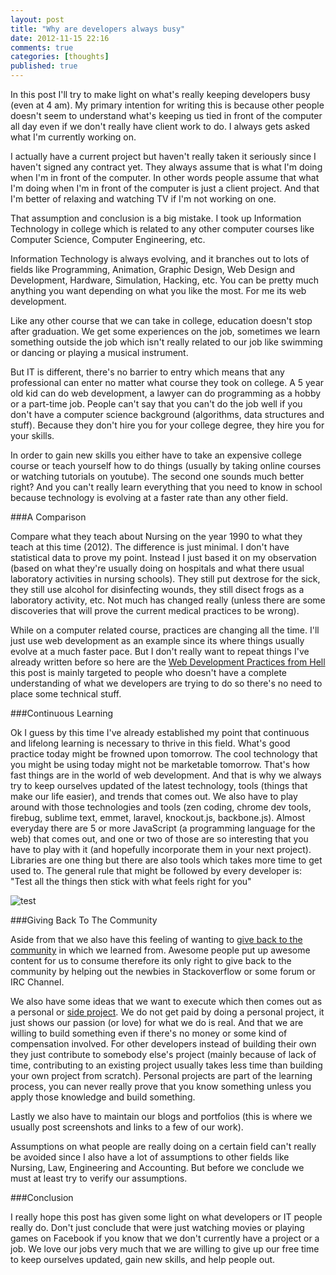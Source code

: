 ```yaml
---
layout: post
title: "Why are developers always busy"
date: 2012-11-15 22:16
comments: true
categories: [thoughts]
published: true
---
```


In this post I'll try to make light on what's really keeping developers busy (even at 4 am).
My primary intention for writing this is because other people doesn't seem to understand 
what's keeping us tied in front of the computer all day even if we don't really have client work to do.
I always gets asked what I'm currently working on. 

I actually have a current project but haven't really taken it seriously since I haven't signed any contract yet. 
They always assume that is what I'm doing
when I'm in front of the computer. In other words people assume that what I'm doing when I'm in front of the computer is just a client project.
And that I'm better of relaxing and watching TV if I'm not working on one.

That assumption and conclusion is a big mistake. 
I took up Information Technology in college which is related to any other computer courses
like Computer Science, Computer Engineering, etc.

Information Technology is always evolving, and it branches out to lots of fields like Programming, Animation,
Graphic Design, Web Design and Development, Hardware, Simulation, Hacking, etc. 
You can be pretty much anything you want depending on what you like the most. For me its web development.

Like any other course that we can take in college, education doesn't stop after graduation.
We get some experiences on the job, sometimes we learn something outside the job which isn't really related to our job like swimming or dancing or playing a musical instrument.

But IT is different, there's no barrier to entry which means that any professional can enter no matter what course they
took on college. A 5 year old kid can do web development, a lawyer can do programming as a hobby or a part-time job.
People can't say that you can't do the job well if you don't have a computer science background (algorithms, data structures and stuff).
Because they don't hire you for your college degree, they hire you for your skills. 

In order to gain new skills you either have to take an expensive college course or teach yourself how to do things (usually by taking online courses or watching tutorials on youtube).
The second one sounds much better right? And you can't really learn everything that you need to know in school because technology is evolving at a faster rate than any other field.


###A Comparison

Compare what they teach about Nursing on the year 1990 to what they teach at this time (2012). 
The difference is just minimal. I don't have statistical data to prove my point. 
Instead I just based it on my observation (based on what they're usually doing on hospitals and what there usual laboratory activities in nursing schools).
They still put dextrose for the sick, they still use alcohol for disinfecting wounds, they still disect frogs as a laboratory activity, etc. Not much has changed really (unless there are some discoveries that will prove the current medical practices to be wrong).

While on a computer related course, practices are changing all the time. 
I'll just use web development as an example since its where things usually evolve at a much faster pace.
But I don't really want to repeat things I've already written before so here are the [Web Development Practices from Hell](http://anchetawern.github.com/blog/2012/11/06/web-development-practices-from-hell/)
this post is mainly targeted to people who doesn't have a complete understanding of what we developers are trying to do
so there's no need to place some technical stuff.


###Continuous Learning

Ok I guess by this time I've already established my point that continuous and lifelong learning is necessary to thrive in this 
field. What's good practice today might be frowned upon tomorrow. The cool technology that you might be using today
might not be marketable tomorrow. That's how fast things are in the world of web development. 
And that is why we always try to keep ourselves updated of the latest technology, tools (things that make our life easier), and trends that comes out.
We also have to play around with those technologies and tools (zen coding, chrome dev tools, firebug, sublime text, emmet, laravel, knockout.js, backbone.js).
Almost everyday there are 5 or more JavaScript (a programming language for the web) that comes out, and one or two of those are
so interesting that you have to play with it (and hopefully incorporate them in your next project).
Libraries are one thing but there are also tools which takes more time to get used to.
The general rule that might be followed by every developer is: "Test all the things then stick with what feels right for you"

![test](http://i.qkme.me/3rsk90.jpg)


###Giving Back To The Community

Aside from that we also have this feeling of wanting to [give back to the community](http://anchetawern.github.com/blog/2012/09/11/how-can-you-give-back-to-the-community/) in which we learned from. 
Awesome people put up awesome content for us to consume therefore its only right to give back to the community
by helping out the newbies in Stackoverflow or some forum or IRC Channel.

We also have some ideas that we want to execute which then comes out as a personal or [side project](http://github.com/anchetawern).
We do not get paid by doing a personal project, it just shows our passion (or love) for what we do is real.
And that we are willing to build something even if there's no money or some kind of compensation involved.
For other developers instead of building their own they just contribute to somebody else's project (mainly because of lack of time, contributing to an existing project usually takes less time than building your own project from scratch).
Personal projects are part of the learning process, you can never really prove that you know something unless you apply those knowledge and build something.

Lastly we also have to maintain our blogs and portfolios (this is where we usually post screenshots and links to a few of our work).

Assumptions on what people are really doing on a certain field can't really be avoided
since I also have a lot of assumptions to other fields like Nursing, Law, Engineering and Accounting.
But before we conclude we must at least try to verify our assumptions.


###Conclusion

I really hope this post has given some light on what developers or IT people really do. 
Don't just conclude that were just watching movies or playing games on Facebook if you know that we don't currently
have a project or a job.
We love our jobs very much that we are willing to give up our free time to keep ourselves updated, gain new skills, and help people out.








